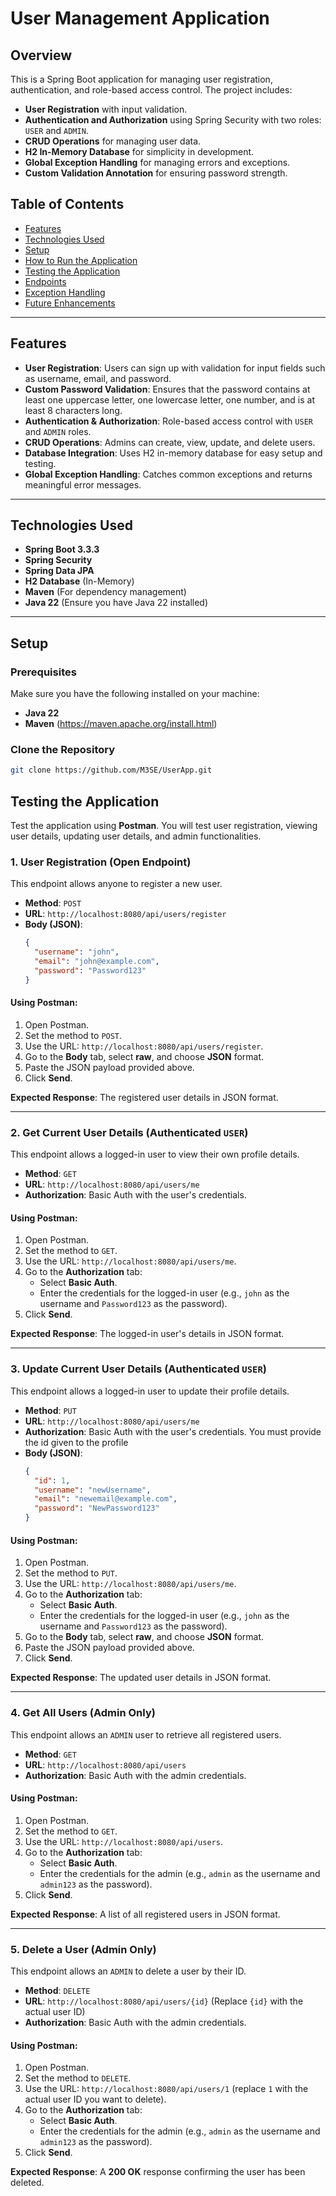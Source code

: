 # User Management Application

## Overview

This is a Spring Boot application for managing user registration, authentication, and role-based access control. The project includes:
- **User Registration** with input validation.
- **Authentication and Authorization** using Spring Security with two roles: `USER` and `ADMIN`.
- **CRUD Operations** for managing user data.
- **H2 In-Memory Database** for simplicity in development.
- **Global Exception Handling** for managing errors and exceptions.
- **Custom Validation Annotation** for ensuring password strength.

## Table of Contents
- [Features](#features)
- [Technologies Used](#technologies-used)
- [Setup](#setup)
- [How to Run the Application](#how-to-run-the-application)
- [Testing the Application](#testing-the-application)
- [Endpoints](#endpoints)
- [Exception Handling](#exception-handling)
- [Future Enhancements](#future-enhancements)

---

## Features
- **User Registration**: Users can sign up with validation for input fields such as username, email, and password.
- **Custom Password Validation**: Ensures that the password contains at least one uppercase letter, one lowercase letter, one number, and is at least 8 characters long.
- **Authentication & Authorization**: Role-based access control with `USER` and `ADMIN` roles.
- **CRUD Operations**: Admins can create, view, update, and delete users.
- **Database Integration**: Uses H2 in-memory database for easy setup and testing.
- **Global Exception Handling**: Catches common exceptions and returns meaningful error messages.

---

## Technologies Used
- **Spring Boot 3.3.3**
- **Spring Security**
- **Spring Data JPA**
- **H2 Database** (In-Memory)
- **Maven** (For dependency management)
- **Java 22** (Ensure you have Java 22 installed)

---

## Setup

### Prerequisites
Make sure you have the following installed on your machine:
- **Java 22**
- **Maven** (https://maven.apache.org/install.html)

### Clone the Repository
```bash
git clone https://github.com/M3SE/UserApp.git
```


## Testing the Application

Test the application using **Postman**. You will test user registration, viewing user details, updating user details, and admin functionalities.

### 1. User Registration (Open Endpoint)
This endpoint allows anyone to register a new user.

- **Method**: `POST`
- **URL**: `http://localhost:8080/api/users/register`
- **Body (JSON)**:
   ```json
   {
     "username": "john",
     "email": "john@example.com",
     "password": "Password123"
   }
   ```

#### Using Postman:
1. Open Postman.
2. Set the method to `POST`.
3. Use the URL: `http://localhost:8080/api/users/register`.
4. Go to the **Body** tab, select **raw**, and choose **JSON** format.
5. Paste the JSON payload provided above.
6. Click **Send**.

**Expected Response**: The registered user details in JSON format.

---

### 2. Get Current User Details (Authenticated `USER`)
This endpoint allows a logged-in user to view their own profile details.

- **Method**: `GET`
- **URL**: `http://localhost:8080/api/users/me`
- **Authorization**: Basic Auth with the user's credentials.

#### Using Postman:
1. Open Postman.
2. Set the method to `GET`.
3. Use the URL: `http://localhost:8080/api/users/me`.
4. Go to the **Authorization** tab:
    - Select **Basic Auth**.
    - Enter the credentials for the logged-in user (e.g., `john` as the username and `Password123` as the password).
5. Click **Send**.

**Expected Response**: The logged-in user's details in JSON format.

---

### 3. Update Current User Details (Authenticated `USER`)
This endpoint allows a logged-in user to update their profile details.

- **Method**: `PUT`
- **URL**: `http://localhost:8080/api/users/me`
- **Authorization**: Basic Auth with the user's credentials. You must provide the id given to the profile
- **Body (JSON)**:
   ```json
   {
     "id": 1,
     "username": "newUsername",
     "email": "newemail@example.com",
     "password": "NewPassword123"
   }
   ```

#### Using Postman:
1. Open Postman.
2. Set the method to `PUT`.
3. Use the URL: `http://localhost:8080/api/users/me`.
4. Go to the **Authorization** tab:
    - Select **Basic Auth**.
    - Enter the credentials for the logged-in user (e.g., `john` as the username and `Password123` as the password).
5. Go to the **Body** tab, select **raw**, and choose **JSON** format.
6. Paste the JSON payload provided above.
7. Click **Send**.

**Expected Response**: The updated user details in JSON format.

---

### 4. Get All Users (Admin Only)
This endpoint allows an `ADMIN` user to retrieve all registered users.

- **Method**: `GET`
- **URL**: `http://localhost:8080/api/users`
- **Authorization**: Basic Auth with the admin credentials.

#### Using Postman:
1. Open Postman.
2. Set the method to `GET`.
3. Use the URL: `http://localhost:8080/api/users`.
4. Go to the **Authorization** tab:
    - Select **Basic Auth**.
    - Enter the credentials for the admin (e.g., `admin` as the username and `admin123` as the password).
5. Click **Send**.

**Expected Response**: A list of all registered users in JSON format.

---

### 5. Delete a User (Admin Only)
This endpoint allows an `ADMIN` to delete a user by their ID.

- **Method**: `DELETE`
- **URL**: `http://localhost:8080/api/users/{id}` (Replace `{id}` with the actual user ID)
- **Authorization**: Basic Auth with the admin credentials.

#### Using Postman:
1. Open Postman.
2. Set the method to `DELETE`.
3. Use the URL: `http://localhost:8080/api/users/1` (replace `1` with the actual user ID you want to delete).
4. Go to the **Authorization** tab:
    - Select **Basic Auth**.
    - Enter the credentials for the admin (e.g., `admin` as the username and `admin123` as the password).
5. Click **Send**.

**Expected Response**: A **200 OK** response confirming the user has been deleted.
